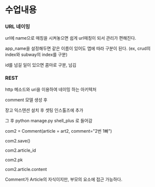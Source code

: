 # 수업내용



### URL 네이밍

url에 name으로 매칭을 시켜놓으면 쉽게 url매칭이 되서 관리가 편해진다.



app_name을 설정해두면 같은 이름이 있어도 앱에 따라 구분이 된다. (ex, crud의 index와 subway의 index를 구분)



id를 넘길 일이 있으면 콤마로 구분, 넘김





### REST

http 메소드와 uri을 이용하여 네이밍 하는 아키텍처





comment 모델 생성 후



장고 익스텐션 설치 후 셋팅 인스톨즈에 추가



그 후 python manage.py shell_plus 로 들어감



com2 = Comment(article = art2, comment="2번 1빠")

com2.save()

com2.article_id

com2.pk

com2.article.content



Comment가 Article의 자식이지만, 부모의 요소에 접근 가능하다.